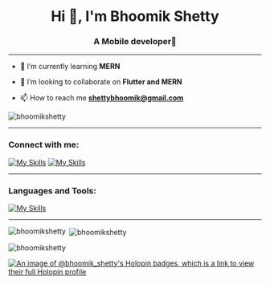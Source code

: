 <h1 align="center">Hi 👋, I'm Bhoomik Shetty</h1>
<h3 align="center">A Mobile developer📱</h3>

<hr>

- 🌱 I’m currently learning **MERN**
  
- 👯 I’m looking to collaborate on **Flutter and MERN**
  
- 📫 How to reach me **shettybhoomik@gmail.com**
  
<p align="left"> <img src="https://komarev.com/ghpvc/?username=bhoomikshetty&label=Profile%20views&color=0e75b6&style=flat" alt="bhoomikshetty" /> </p>
<!-- <p align="left"> <a href="https://twitter.com/shetty_bhoomik" target="blank"><img src="https://img.shields.io/twitter/follow/shetty_bhoomik?logo=twitter&style=for-the-badge" alt="shetty_bhoomik" /></a> </p> -->

<hr>

<h3 align="left">Connect with me:</h3>
<a href='https://linkedin.com/in/bhoomikshetty'>
  
  [![My Skills](https://skillicons.dev/icons?i=linkedin)](https://linkedin.com/in/bhoomikshetty)
</a>
<a href='https://twitter.com/shetty_bhoomik'>
  [![My Skills](https://skillicons.dev/icons?i=twitter)](https://twitter.com/shetty_bhoomik)
</a>
</p>

<hr>

<h3 align="left">Languages and Tools:</h3>

[![My Skills](https://skillicons.dev/icons?i=java,python,flutter,androidstudio,swift,html,css,javascript,react,nodejs,express,flask,firebase,mongodb,mysql,postman,arduino&perline=6)](https://skillicons.dev)

<hr>

<p><img align="left" src="https://github-readme-stats.vercel.app/api/top-langs?username=bhoomikshetty&show_icons=true&locale=en&layout=compact" alt="bhoomikshetty" /></p>

<p>&nbsp;<img align="center" src="https://github-readme-stats.vercel.app/api?username=bhoomikshetty&show_icons=true&locale=en" alt="bhoomikshetty" /></p>

<p><img align="center" src="https://github-readme-streak-stats.herokuapp.com/?user=bhoomikshetty&" alt="bhoomikshetty" /></p>

[![An image of @bhoomik_shetty's Holopin badges, which is a link to view their full Holopin profile](https://holopin.me/bhoomik_shetty)](https://holopin.io/@bhoomik_shetty)

